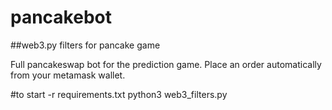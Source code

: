 # pancakebot
##web3.py filters for pancake game

Full pancakeswap bot for the prediction game. 
Place an order automatically from your metamask wallet. 

#to start 
-r requirements.txt
python3 web3_filters.py
